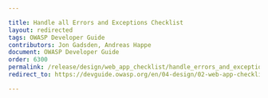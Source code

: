 ```yaml
---

title: Handle all Errors and Exceptions Checklist
layout: redirected
tags: OWASP Developer Guide
contributors: Jon Gadsden, Andreas Happe
document: OWASP Developer Guide
order: 6300
permalink: /release/design/web_app_checklist/handle_errors_and_exceptions/
redirect_to: https://devguide.owasp.org/en/04-design/02-web-app-checklist/10-handle-errors-exceptions/

---
```

